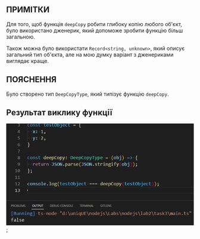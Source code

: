 ## ПРИМІТКИ
Для того, щоб функція `deepCopy` робити глибоку копію любого об'єкт, було використано дженерик, який допоможе зробити функцію більш загальною.

Також можна було використати `Record<string, unknown>`, який описує загальний тип об'єкта, але на мою думку варіант з дженериками виглядає краще.

## ПОЯСНЕННЯ
Було створено тип `DeepCopyType`, який типізує функцію `deepCopy`.

## Результат виклику функції
![task4](../results/task3.png);